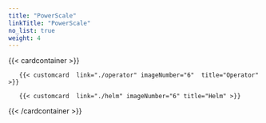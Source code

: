 ```yaml
---
title: "PowerScale"
linkTitle: "PowerScale"
no_list: true
weight: 4
---
```

{{< cardcontainer >}}

       {{< customcard  link="./operator" imageNumber="6"  title="Operator" >}}

       {{< customcard  link="./helm" imageNumber="6" title="Helm" >}}


{{< /cardcontainer >}}